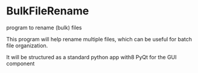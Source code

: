 # BulkFileRename
program to rename (bulk) files

This program will help rename multiple files, which can be useful for batch file organization.

It will be structured as a standard python app with8 PyQt for the GUI component
